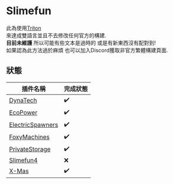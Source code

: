 # Slimefun

此為使用[Triton](https://www.spigotmc.org/resources/triton-translate-your-server.30331/)<br>
來達成雙語言並且不去修改任何官方的構建.<br>
**目前未維護** 所以可能有些文本是過時的 或是有新東西沒有配對到!<br>
如果認為此方法過於麻煩 也可以加入Discord獲取非官方繁體構建頁面.

## 狀態

| 插件名稱 | 完成狀態 |
| ---- | ---- |
| [DynaTech](DynaTech/) | :heavy_check_mark: |
| [EcoPower](EcoPower/) | :heavy_check_mark: |
| [ElectricSpawners](ElectricSpawners/) | :heavy_check_mark: |
| [FoxyMachines](FoxyMachines/) | :heavy_check_mark: |
| [PrivateStorage](PrivateStorage/) | :heavy_check_mark: |
| [Slimefun4](Slimefun4/) | :x: |
| [X-Mas](X-Mas/) | :heavy_check_mark: |
